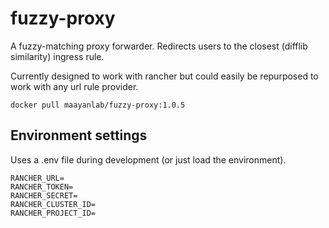 # fuzzy-proxy
A fuzzy-matching proxy forwarder. Redirects users to the closest (difflib similarity) ingress rule.

Currently designed to work with rancher but could easily be repurposed to work with any url rule provider.

`docker pull maayanlab/fuzzy-proxy:1.0.5`

## Environment settings
Uses a .env file during development (or just load the environment).

```env
RANCHER_URL=
RANCHER_TOKEN=
RANCHER_SECRET=
RANCHER_CLUSTER_ID=
RANCHER_PROJECT_ID=
```
